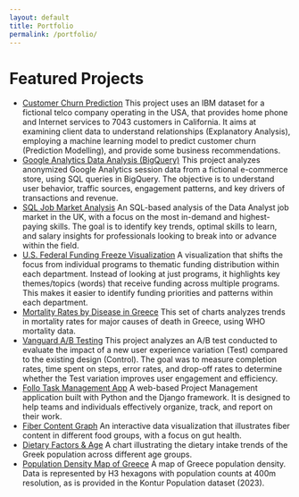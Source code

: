 ```yaml
---
layout: default
title: Portfolio
permalink: /portfolio/
---
```


# Featured Projects



- <a href="https://akprodromou.github.io/pages/customer-churn.html" target="_blank">Customer Churn Prediction</a>
This project uses an IBM dataset for a fictional telco company operating in the USA, that provides home phone and Internet services to 7043 customers in California. It aims at examining client data to understand relationships (Explanatory Analysis), employing a machine learning model to predict customer churn (Prediction Modelling), and provide some business recommendations.
- <a href="/google_analytics/" target="_blank">Google Analytics Data Analysis (BigQuery)</a>
This project analyzes anonymized Google Analytics session data from a fictional e-commerce store, using SQL queries in BigQuery. The objective is to understand user behavior, traffic sources, engagement patterns, and key drivers of transactions and revenue.
- <a href="/sql-job-market/" target="_blank">SQL Job Market Analysis</a>
An SQL-based analysis of the Data Analyst job market in the UK, with a focus on the most in-demand and highest-paying skills. The goal is to identify key trends, optimal skills to learn, and salary insights for professionals looking to break into or advance within the field.
- <a href="/funding_freeze/" target="_blank">U.S. Federal Funding Freeze Visualization</a>
A visualization that shifts the focus from individual programs to thematic funding distribution within each department. Instead of looking at just programs, it highlights key themes/topics (words) that receive funding across multiple programs. This makes it easier to identify funding priorities and patterns within each department.
- <a href="/mortality-rates/" target="_blank">Mortality Rates by Disease in Greece</a>
This set of charts analyzes trends in mortality rates for major causes of death in Greece, using WHO mortality data.
- <a href="https://akprodromou.github.io/pages/vanguard-ab.html" target="_blank">Vanguard A/B Testing</a>
This project analyzes an A/B test conducted to evaluate the impact of a new user experience variation (Test) compared to the existing design (Control). The goal was to measure completion rates, time spent on steps, error rates, and drop-off rates to determine whether the Test variation improves user engagement and efficiency.
- <a href="https://benanton.pythonanywhere.com" target="_blank">Follo Task Management App</a>
A web-based Project Management application built with Python and the Django framework. It is designed to help teams and individuals effectively organize, track, and report on their work.
- <a href="https://akprodromou.github.io/fiber-content-graph/" target="_blank">Fiber Content Graph</a>
An interactive data visualization that illustrates fiber content in different food groups, with a focus on gut health.
- <a href="https://akprodromou.github.io/dietary-factors-age/" target="_blank">Dietary Factors & Age</a>
A chart illustrating the dietary intake trends of the Greek population across different age groups.
- <a href="/population-density/" target="_blank">Population Density Map of Greece</a>
A map of Greece population density. Data is represented by H3 hexagons with population counts at 400m resolution, as is provided in the Kontur Population dataset (2023).

